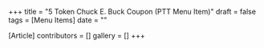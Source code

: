 +++
title = "5 Token Chuck E. Buck Coupon (PTT Menu Item)"
draft = false
tags = [Menu Items]
date = ""

[Article]
contributors = []
gallery = []
+++